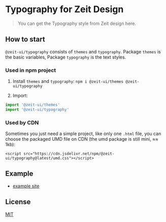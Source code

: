 # Typography for Zeit Design

> You can get the Typography style from Zeit design here.

## How to start

`@zeit-ui/typography` consists of `themes` and `typography`. Package `themes` is the basic variables, Package `typography` is the text styles.

### Used in npm project

  1. Install `themes` and `typography`: `npm i @zeit-ui/themes @zeit-ui/typography`

  2. Import:
  ```js
  import '@zeit-ui/themes'
  import '@zeit-ui/typography'
  ```

### Used by CDN

Sometimes you just need a simple project, like only one `.html` file,
you can choose the packaged UMD file on CDN (the umd package is still mini, ≈≈ 1kb):

  ```
  <script src="https://cdn.jsdelivr.net/npm/@zeit-ui/typography@latest/umd.css"></script>
  ```

## Example

  - [example site](https://typography.zeit-ui.co/)

## License
[MIT](https://raw.githubusercontent.com/zeit-ui/typography/master/LICENSE)

